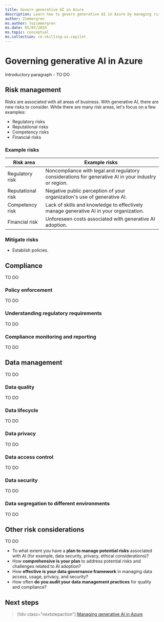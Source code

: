 ```yaml
---
title: Govern generative AI in Azure
description: Learn how to govern generative AI in Azure by managing risks, ensuring compliance, and managing data effectively.
author: Zimmergren
ms.author: tozimmergren
ms.date: 05/07/2024
ms.topic: conceptual
ms.collection: ce-skilling-ai-copilot
---
```


# Governing generative AI in Azure

Introductory paragraph - TO DO

## Risk management

Risks are associated with all areas of business. With generative AI, there are new risks to consider. While there are many risk areas, let's focus on a few examples:

- Regulatory risks
- Reputational risks
- Competency risks
- Financial risks

### Example risks

|Risk area|Example risks|
|---------|-------------|
|Regulatory risk|Noncompliance with legal and regulatory considerations for generative AI in your industry or region.|
|Reputational risk|Negative public perception of your organization's use of generative AI.|
|Competency risk|Lack of skills and knowledge to effectively manage generative AI in your organization.|
|Financial risk|Unforeseen costs associated with generative AI adoption.|

### Mitigate risks

- Establish policies.

## Compliance

TO DO

### Policy enforcement

TO DO

### Understanding regulatory requirements

TO DO

### Compliance monitoring and reporting

TO DO

## Data management

TO DO

### Data quality

TO DO

### Data lifecycle

TO DO

### Data privacy

TO DO

### Data access control

TO DO

### Data security

TO DO

### Data segregation to different environments

TO DO

## Other risk considerations

TO DO

- To what extent you have a **plan to manage potential risks** associated with AI (for example, data security, privacy, ethical considerations)?
- How **comprehensive is your plan** to address potential risks and challenges related to AI adoption?
- How **effective is your data governance framework** in managing data access, usage, privacy, and security?
- How often **do you audit your data management practices** for quality and compliance?

## Next steps

> [!div class="nextstepaction"]
> [Managing generative AI in Azure](./manage.md)
